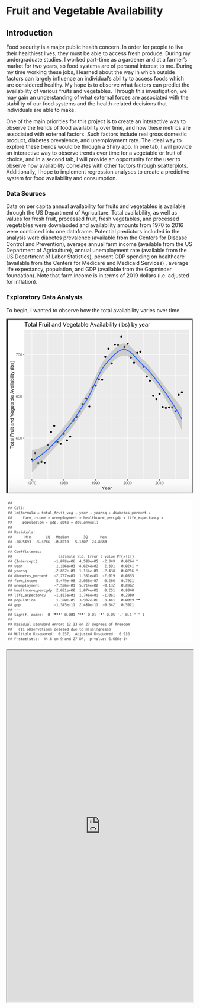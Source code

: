 # Fruit and Vegetable Availability

## Introduction

Food security is a major public health concern. In order for people to live their healthiest lives, they must be able to access fresh produce. During my undergraduate studies, I worked part-time as a gardener and at a farmer’s market for two years, so food systems are of personal interest to me. During my time working these jobs, I learned about the way in which outside factors can largely influence an individual’s ability to access foods which are considered healthy. My hope is to observe what factors can predict the availability of various fruits and vegetables. Through this investigation, we may gain an understanding of what external forces are associated with the stability of our food systems and the health-related decisions that individuals are able to make.

One of the main priorities for this project is to create an interactive way to observe the trends of food availability over time, and how these metrics are associated with external factors. Such factors include real gross domestic product, diabetes prevalence, and unemployment rate. The ideal way to explore these trends would be through a Shiny app. In one tab, I will provide an interactive way to observe trends over time for a vegetable or fruit of choice, and in a second tab, I will provide an opportunity for the user to observe how availability correlates with other factors through scatterplots. Additionally, I hope to implement regression analyses to create a predictive system for food availability and consumption. 

### Data Sources

Data on per capita annual availability for fruits and vegetables is available through the US Department of Agriculture. Total availability, as well as values for fresh fruit, processed fruit, fresh vegetables, and processed vegetables were downlaoded and availability amounts from 1970 to 2016 were combined into one dataframe. Potential predictors included in the analysis were diabetes prevalence (available from the Centers for Disease Control and Prevention), average annual farm income (available from the US Department of Agriculture), annual unemployment rate (available from the US Department of Labor Statistics), percent GDP spending on healthcare (available from the Centers for Medicare and Medicaid Services) , average life expectancy, population, and GDP (available from the Gapminder foundation). Note that farm income is in terms of 2019 dollars (i.e. adjusted for inflation).

### Exploratory Data Analysis

To begin, I wanted to observe how the total availability varies over time.

![Time Plot](https://github.com/nwbirk/bst260-final-project/blob/master/timeplot.png)

![Model](https://github.com/nwbirk/bst260-final-project/blob/master/modeloutput.png)

<iframe src="https://nwbirk.shinyapps.io/bst260-final-project/" width="100%" height="950px"></iframe>

